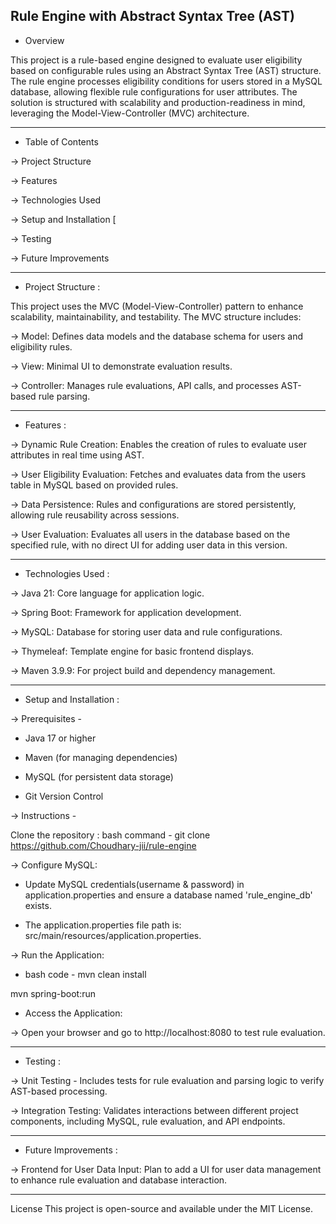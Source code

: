 Rule Engine with Abstract Syntax Tree (AST)
--
* Overview

This project is a rule-based engine designed to evaluate user eligibility based on configurable rules using an Abstract Syntax Tree (AST) structure. The rule engine processes eligibility conditions for users stored in a MySQL database, allowing flexible rule configurations for user attributes. The solution is structured with scalability and production-readiness in mind, leveraging the Model-View-Controller (MVC) architecture.


---
* Table of Contents

-> Project Structure

-> Features

-> Technologies Used

-> Setup and Installation
[

-> Testing

-> Future Improvements


---

* Project Structure :

This project uses the MVC (Model-View-Controller) pattern to enhance scalability, maintainability, and testability. The MVC structure includes:


-> Model: Defines data models and the database schema for users and eligibility rules.

-> View: Minimal UI to demonstrate evaluation results.

-> Controller: Manages rule evaluations, API calls, and processes AST-based rule parsing.


---


* Features :

-> Dynamic Rule Creation: Enables the creation of rules to evaluate user attributes in real time using AST.

-> User Eligibility Evaluation: Fetches and evaluates data from the users table in MySQL based on provided rules.

-> Data Persistence: Rules and configurations are stored persistently, allowing rule reusability across sessions.

-> User Evaluation: Evaluates all users in the database based on the specified rule, with no direct UI for adding user data in this version.

---
* Technologies Used :

-> Java 21: Core language for application logic.

-> Spring Boot: Framework for application development.

-> MySQL: Database for storing user data and rule configurations.

-> Thymeleaf: Template engine for basic frontend displays.

-> Maven 3.9.9: For project build and dependency management.

---
* Setup and Installation :

-> Prerequisites -

* Java 17 or higher


* Maven (for managing dependencies)


* MySQL (for persistent data storage)


* Git Version Control

-> Instructions -

Clone the repository : bash command -
git clone https://github.com/Choudhary-jii/rule-engine


-> Configure MySQL:

* Update MySQL credentials(username & password) in application.properties and ensure a database named 'rule_engine_db' exists.


* The application.properties file path is: src/main/resources/application.properties.


-> Run the Application:

* bash code -
mvn clean install

mvn spring-boot:run


*  Access the Application:


-> Open your browser and go to http://localhost:8080 to test rule evaluation.

---



*  Testing : 


-> Unit Testing -  Includes tests for rule evaluation and parsing logic to verify AST-based processing.


-> Integration Testing: Validates interactions between different project components, including MySQL, rule evaluation, and API endpoints.

---
* Future Improvements :

->  Frontend for User Data Input: Plan to add a UI for user data management to enhance rule evaluation and database interaction.


---
License
This project is open-source and available under the MIT License.

